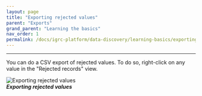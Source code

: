 ```yaml
---
layout: page
title: "Exporting rejected values"
parent: "Exports"
grand_parent: "Learning the basics"
nav_order: 1
permalink: /docs/igrc-platform/data-discovery/learning-basics/exporting-rejected-values/
---
```

---

You can do a CSV export of rejected values. To do so, right-click on any value in the "Rejected records" view.    

![Exporting rejected values](igrc-platform/data-discovery/learning-the-basics\exports/images/worddav6821d32e35dfca91ee32319c0e45b823.png "Exporting rejected values")   
**_Exporting rejected values_**    
